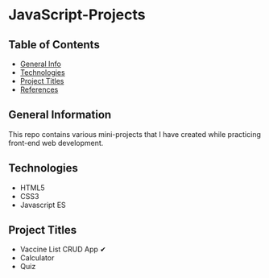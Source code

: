 # JavaScript-Projects

## Table of Contents
* [General Info](#general-info)
* [Technologies](#technologies)
* [Project Titles](#mini-projects)
* [References](#references)


## General Information
This repo contains various mini-projects that I have created while practicing front-end web development. 


## Technologies
- HTML5
- CSS3
- Javascript ES

## Project Titles

- Vaccine List CRUD App ✔
- Calculator
- Quiz
